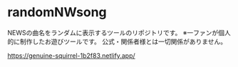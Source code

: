 # randomNWsong
NEWSの曲名をランダムに表示するツールのリポジトリです。
※一ファンが個人的に制作したお遊びツールです。 公式・関係者様とは一切関係がありません。

https://genuine-squirrel-1b2f83.netlify.app/
